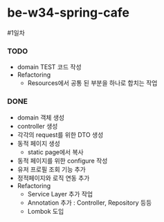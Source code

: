 # be-w34-spring-cafe

#1일차

### TODO
* domain TEST 코드 작성
* Refactoring
  * Resources에서 공통 된 부분을 하나로 합치는 작업
### DONE
* domain 객체 생성
* controller 생성
* 각각의 request를 위한 DTO 생성
* 동적 페이지 생성
  * static page에서 복사
* 동적 페이지를 위한 configure 작성
* 유저 프로필 조회 기능 추가
* 정적페이지와 로직 연동 추가
* Refactoring
  * Service Layer 추가 작업
  * Annotation 추가 : Controller, Repository 등등
  * Lombok 도입